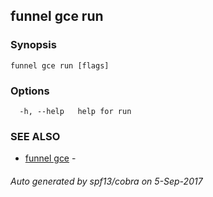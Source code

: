 ## funnel gce run



### Synopsis




```
funnel gce run [flags]
```

### Options

```
  -h, --help   help for run
```

### SEE ALSO
* [funnel gce](funnel_gce.md)	 - 

###### Auto generated by spf13/cobra on 5-Sep-2017
